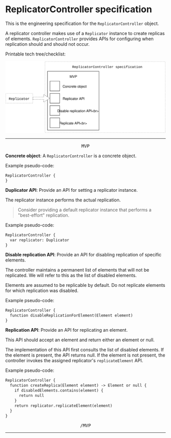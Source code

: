 # ReplicatorController specification

This is the engineering specification for the `ReplicatorController` object.

A replicator controller makes use of a `Replicator` instance to create replicas of elements. `ReplicatorController` provides APIs for configuring when replication should and should not occur.

Printable tech tree/checklist:

![](../_assets/ReplicatorControllerTechTree.svg)

---

<p style="text-align:center"><tt>MVP</tt></p>

**Concrete object**: A `ReplicatorController` is a concrete object.

Example pseudo-code:

    ReplicatorController {
    }

**Duplicator API**: Provide an API for setting a replicator instance.

The replicator instance performs the actual replication.

> Consider providing a default replicator instance that performs a "best-effort" replication.

Example pseudo-code:

    ReplicatorController {
      var replicator: Duplicator
    }

**Disable replication API**: Provide an API for disabling replication of specific elements.

The controller maintains a permanent list of elements that will not be replicated. We will refer to this as the list of disabled elements.

Elements are assumed to be replicable by default. Do not replicate elements for which replication was disabled.

Example pseudo-code:

    ReplicatorController {
      function disableReplicationForElement(Element element)
    }

**Replication API**: Provide an API for replicating an element.

This API should accept an element and return either an element or null.

The implementation of this API first consults the list of disabled elements. If the element is present, the API returns null. If the element is not present, the controller invokes the assigned replicator's `replicateElement` API.

Example pseudo-code:

    ReplicatorController {
      function createReplica(Element element) -> Element or null {
        if disabledElements.contains(element) {
          return null
        }
        return replicator.replicateElement(element)
      }
    }

<p style="text-align:center"><tt>/MVP</tt></p>

---

